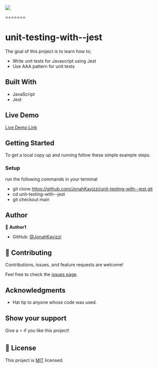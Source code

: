 ![](https://img.shields.io/badge/Microverse-blueviolet)

=======

# unit-testing-with--jest

The goal of this project is to learn how to; 
- Write unit tests for Javascript using Jest
- Use AAA pattern for unit tests

## Built With

- JavaScript
- Jest

## Live Demo

[Live Demo Link](https://jonahkayizzi.github.io/unit-testing-with--jest/)

## Getting Started

To get a local copy up and running follow these simple example steps.

### Setup

run the following commands in your terminal

- git clone https://github.com/JonahKayizzi/unit-testing-with--jest.git
- cd unit-testing-with--jest
- git checkout main

## Author

👤 **Author1**

- GitHub: [@JonahKayizzi](https://github.com/JonahKayizzi)

## 🤝 Contributing

Contributions, issues, and feature requests are welcome!

Feel free to check the [issues page](https://github.com/JonahKayizzi/unit-testing-with--jest/issues).

## Acknowledgments

- Hat tip to anyone whose code was used.

## Show your support

Give a ⭐️ if you like this project!

## 📝 License

This project is [MIT](./LICENSE) licensed.
